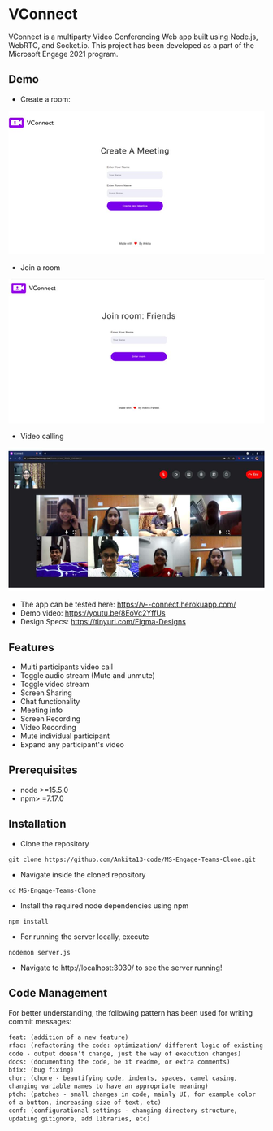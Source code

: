 # VConnect

VConnect is a multiparty Video Conferencing Web app built using Node.js, WebRTC, and Socket.io. This project has been developed as a part of the Microsoft Engage 2021 program.

## Demo 

- Create a room:

![IMG](./src/assets/images/create-room-ss.jpg)

- Join a room

![IMG](./src/assets/images/join-room-ss.jpg)

- Video calling

![IMG](./src/assets/images/readme-ss1.jpg)

  - The app can be tested here: https://v--connect.herokuapp.com/ 
  - Demo video: https://youtu.be/8EoVc2YffUs
  - Design Specs: https://tinyurl.com/Figma-Designs




## Features
- Multi participants video call
- Toggle audio stream (Mute and unmute)
- Toggle video stream
- Screen Sharing
- Chat functionality
- Meeting info
- Screen Recording 
- Video Recording
- Mute individual participant
- Expand any participant's video

## Prerequisites
 - node >=15.5.0
 - npm> =7.17.0


## Installation
- Clone the repository
```
git clone https://github.com/Ankita13-code/MS-Engage-Teams-Clone.git
```
- Navigate inside the cloned repository
```
cd MS-Engage-Teams-Clone
```
- Install the required node dependencies using npm
```
npm install
```
- For running the server locally, execute
```
nodemon server.js
```
- Navigate to http://localhost:3030/ to see the server running!

## Code Management

For better understanding, the following pattern has been used for writing commit messages: 

    feat: (addition of a new feature)
    rfac: (refactoring the code: optimization/ different logic of existing code - output doesn't change, just the way of execution changes)
    docs: (documenting the code, be it readme, or extra comments)
    bfix: (bug fixing)
    chor: (chore - beautifying code, indents, spaces, camel casing, changing variable names to have an appropriate meaning)
    ptch: (patches - small changes in code, mainly UI, for example color of a button, increasing size of text, etc)
    conf: (configurational settings - changing directory structure, updating gitignore, add libraries, etc)
